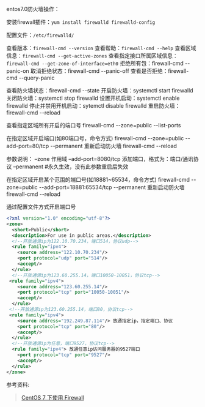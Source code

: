 entos7.0防火墙操作：

安装firewall插件：`yum install firewalld firewalld-config`

配置文件：`/etc/firewalld/`

查看版本：`firewall-cmd --version`
查看帮助：`firewall-cmd --help`
查看区域信息：`firewall-cmd --get-active-zones`
查看指定接口所属区域信息：`firewall-cmd --get-zone-of-interface=eth0`
拒绝所有包：firewall-cmd --panic-on
取消拒绝状态：firewall-cmd --panic-off
查看是否拒绝：firewall-cmd --query-panic

查看防火墙状态：firewall-cmd --state
开启防火墙：systemctl start firewalld 
关闭防火墙：systemctl stop firewalld
设置开机启动：systemctl enable firewalld
停止并禁用开机启动：sytemctl disable firewalld
重启防火墙：firewall-cmd --reload

查看指定区域所有开启的端口号
firewall-cmd --zone=public --list-ports

在指定区域开启端口(如80端口号，命令方式)
firewall-cmd --zone=public --add-port=80/tcp --permanent
重新启动防火墙
firewall-cmd --reload

参数说明：
–zone 作用域
–add-port=8080/tcp 添加端口，格式为：端口/通讯协议
–permanent #永久生效，没有此参数重启后失效

在指定区域开启某个范围的端口号(如18881~65534，命令方式)
firewall-cmd --zone=public --add-port=18881:65534/tcp --permanent
重新启动防火墙
firewall-cmd --reload

通过配置文件方式开启端口号

```xml
<?xml version="1.0" encoding="utf-8"?>
<zone>
  <short>Public</short>
  <description>For use in public areas.</description>
  <!--开放通源ip为122.10.70.234，端口514，协议udp-->
  <rule family="ipv4">
    <source address="122.10.70.234"/>
    <port protocol="udp" port="514"/>
    <accept/>
  </rule>
  <!--开放通源ip为123.60.255.14，端口10050-10051，协议tcp-->  
 <rule family="ipv4">
    <source address="123.60.255.14"/>
    <port protocol="tcp" port="10050-10051"/>
    <accept/>
  </rule>
 <!--开放通源ip为123.60.255.14，端口80，协议tcp-->  
 <rule family="ipv4">
    <source address="192.249.87.114"/> 放通指定ip，指定端口、协议
    <port protocol="tcp" port="80"/>
    <accept/>
  </rule>
  <!--开放通源ip为任意，端口9527，协议tcp-->
  <rule family="ipv4"> 放通任意ip访问服务器的9527端口
    <port protocol="tcp" port="9527"/>
    <accept/>
  </rule>
</zone>
```

参考资料:

> [CentOS 7 下使用 Firewall](https://havee.me/linux/2015-01/using-firewalls-on-centos-7.html>)

